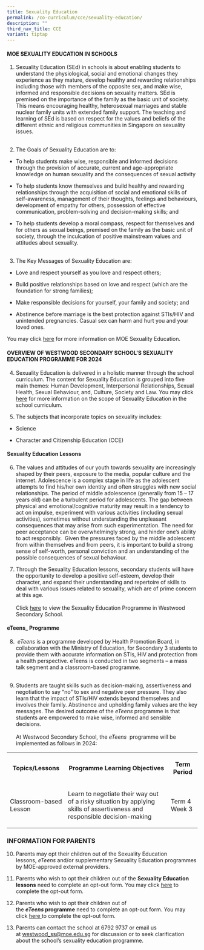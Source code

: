 ```yaml
---
title: Sexuality Education
permalink: /co-curriculum/cce/sexuality-education/
description: ""
third_nav_title: CCE
variant: tiptap
---
```

<h4>MOE SEXUALITY EDUCATION IN SCHOOLS</h4>
<ol data-tight="true" class="tight">
<li>
<p>Sexuality Education (SEd) in schools is about enabling students to understand
the physiological, social and emotional changes they experience as they
mature, develop healthy and rewarding relationships including those with
members of the opposite sex, and make wise, informed and responsible decisions
on sexuality matters. SEd is premised on the importance of the family as
the basic unit of society. This means encouraging healthy, heterosexual
marriages and stable nuclear family units with extended family support.
The teaching and learning of SEd is based on respect for the values and
beliefs of the different ethnic and religious communities in Singapore
on sexuality issues.
<br>
<br>
</p>
</li>
<li>
<p>The Goals of Sexuality Education are to:
<br>
</p>
</li>
</ol>
<ul data-tight="true" class="tight">
<li>
<p>To help students make wise, responsible and informed decisions through
the provision of accurate, current and age-appropriate knowledge on human
sexuality and the consequences of sexual activity</p>
</li>
<li>
<p>To help students know themselves and build healthy and rewarding relationships
through the acquisition of social and emotional skills of self-awareness,
management of their thoughts, feelings and behaviours, development of empathy
for others, possession of effective communication, problem-solving and
decision-making skills; and</p>
</li>
<li>
<p>To help students develop a moral compass, respect for themselves and for
others as sexual beings, premised on the family as the basic unit of society,
through the inculcation of positive mainstream values and attitudes about
sexuality.
<br>
<br>
</p>
</li>
</ul>
<ol start="3" data-tight="true" class="tight">
<li>
<p>The Key Messages of Sexuality Education are:
<br>
</p>
</li>
</ol>
<ul data-tight="true" class="tight">
<li>
<p>Love and respect yourself as you love and respect others;</p>
</li>
<li>
<p>Build positive relationships based on love and respect (which are the
foundation for strong families);</p>
</li>
<li>
<p>Make responsible decisions for yourself, your family and society; and</p>
</li>
<li>
<p>Abstinence before marriage is the best protection against STIs/HIV and
unintended pregnancies. Casual sex can harm and hurt you and your loved
ones.</p>
</li>
</ul>
<p>You may click <a href="https://go.gov.sg/moe-sexuality-education" rel="noopener noreferrer nofollow" target="_blank">here</a> for
more information on MOE Sexuality Education.</p>
<h4>OVERVIEW OF WESTWOOD SECONDARY SCHOOL'S SEXUALITY EDUCATION PROGRAMME FOR 2024</h4>
<ol start="4" data-tight="true" class="tight">
<li>
<p>Sexuality Education is delivered in a holistic manner through the school
curriculum. The content for Sexuality Education is grouped into five main
themes: Human Development, Interpersonal Relationships, Sexual Health,
Sexual Behaviour, and, Culture, Society and Law. You may click&nbsp;
<a href="https://www.moe.gov.sg/education-in-sg/our-programmes/sexuality-education/scope-and-teaching-approach" rel="noopener noreferrer nofollow" target="_blank">here</a>&nbsp;for more information on the scope of Sexuality Education
in the school curriculum.</p>
</li>
<li>
<p>The subjects that incorporate topics on sexuality includes:</p>
</li>
</ol>
<ul data-tight="true" class="tight">
<li>
<p>Science</p>
</li>
<li>
<p>Character and Citizenship Education (CCE)</p>
</li>
</ul>
<h4>Sexuality Education Lessons</h4>
<ol start="6">
<li>
<p>The values and attitudes of our youth towards sexuality are increasingly
shaped by their peers, exposure to the media, popular culture and the internet.
Adolescence is a complex stage in life as the adolescent attempts to find
his/her own identity and often struggles with new social relationships.
The period of middle adolescence (generally from 15 – 17 years old) can
be a turbulent period for adolescents. The gap between physical and emotional/cognitive
maturity may result in a tendency to act on impulse, experiment with various
activities (including sexual activities), sometimes without understanding
the unpleasant consequences that may arise from such experimentation. The
need for peer acceptance can be overwhelmingly strong, and hinder one’s
ability to act responsibly. &nbsp;Given the pressures faced by the middle
adolescent from within themselves and from peers, it is important to build
a strong sense of self-worth, personal conviction and an understanding
of the possible consequences of sexual behaviour.</p>
</li>
<li>
<p>Through the Sexuality Education lessons, secondary students will have
the opportunity to develop a positive self-esteem, develop their character,
and expand their understanding and repertoire of skills to deal with various
issues related to sexuality, which are of prime concern at this age.
<br>
<br>Click <a href="https://drive.google.com/file/d/1GaV_vV3qDDAUebuXQlFiJT1K9CYVl2fV/view?usp=sharing" rel="noopener noreferrer nofollow" target="_blank">here</a> to
view the Sexuality Education Programme in Westwood Secondary School.</p>
</li>
</ol>
<h4>eTeens_&nbsp;Programme</h4>
<ol start="8" data-tight="true" class="tight">
<li>
<p>&nbsp;<em>eTeens</em>&nbsp;is a programme developed by Health Promotion
Board, in collaboration with the Ministry of Education, for Secondary 3
students to provide them with accurate information on STIs, HIV and protection
from a health perspective. eTeens is conducted in two segments – a mass
talk segment and a classroom-based programme.&nbsp;
<br>
<br>
</p>
</li>
<li>
<p>Students are taught skills such as decision-making, assertiveness and
negotiation to say “no” to sex and negative peer pressure. They also learn
that the impact of STIs/HIV extends beyond themselves and involves their
family. Abstinence and upholding family values are the key messages. The
desired outcome of the&nbsp;<em>eTeens</em>&nbsp;programme is that students
are empowered to make wise, informed and sensible decisions.
<br>
<br>At Westwood Secondary School, the&nbsp;<em>eTeens</em>&nbsp; programme
will be implemented as follows in 2024:</p>
</li>
</ol>
<table style="minWidth: 75px">
<colgroup>
<col>
<col>
<col>
</colgroup>
<tbody>
<tr>
<th rowspan="1" colspan="1">
<p>Topics/Lessons</p>
</th>
<th rowspan="1" colspan="1">
<p>Programme Learning Objectives</p>
</th>
<th rowspan="1" colspan="1">
<p>Term Period</p>
</th>
</tr>
<tr>
<td rowspan="1" colspan="1">
<p>Classroom-based Lesson</p>
</td>
<td rowspan="1" colspan="1">
<p>Learn to negotiate their way out of a risky situation by applying skills
of assertiveness and responsible decision-making</p>
</td>
<td rowspan="1" colspan="1">
<p>Term 4 Week 3</p>
</td>
</tr>
</tbody>
</table>
<h3>INFORMATION FOR PARENTS</h3>
<ol start="10" data-tight="true" class="tight">
<li>
<p>Parents may opt their children out of the Sexuality Education lessons,&nbsp;<em>eTeens</em>&nbsp;and/or
supplementary Sexuality Education programmes by MOE-approved external providers.</p>
</li>
<li>
<p>Parents who wish to opt their children out of the&nbsp;<strong>Sexuality Education lessons</strong>&nbsp;need
to complete an opt-out form. You may click <a href="https://form.gov.sg/677f36d57e69fe74e83347b4" rel="noopener nofollow" target="_blank">here</a>&nbsp;to complete
the opt-out form.&nbsp;</p>
</li>
<li>
<p>Parents who wish to opt their children out of the&nbsp;<strong><em>eTeens</em>&nbsp;programme</strong>&nbsp;need
to complete an opt-out form.&nbsp;You may click <a href="https://form.gov.sg/677f38919f07cd74ccf16b44" rel="noopener nofollow" target="_blank">here </a>to complete
the opt-out form.</p>
</li>
<li>
<p>Parents can contact the school at 6792 9737 or email us at&nbsp;<a href="mailto:westwood_ss@moe.edu.sg" rel="noopener noreferrer nofollow" target="_blank">westwood_ss@moe.edu.sg</a>&nbsp;for
discussion or to seek clarification about the school’s sexuality education
programme.</p>
</li>
</ol>
<p></p>